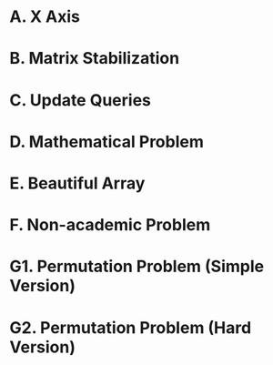 # A. X Axis
# B. Matrix Stabilization
# C. Update Queries
# D. Mathematical Problem
# E. Beautiful Array
# F. Non-academic Problem
# G1. Permutation Problem (Simple Version)
# G2. Permutation Problem (Hard Version)
